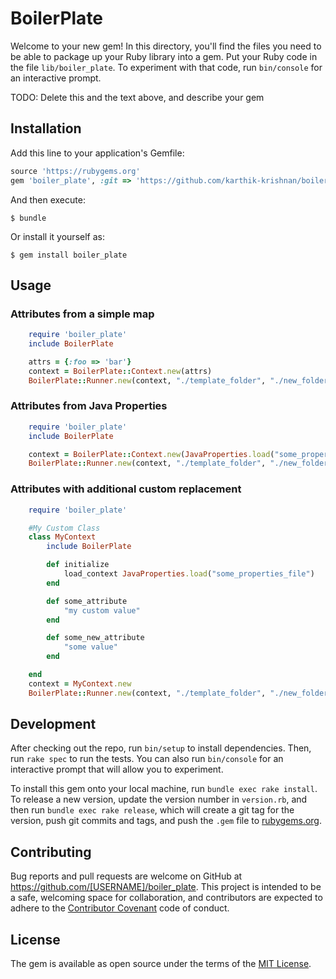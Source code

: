 # BoilerPlate

Welcome to your new gem! In this directory, you'll find the files you need to be able to package up your Ruby library into a gem. Put your Ruby code in the file `lib/boiler_plate`. To experiment with that code, run `bin/console` for an interactive prompt.

TODO: Delete this and the text above, and describe your gem

## Installation

Add this line to your application's Gemfile:

```ruby
source 'https://rubygems.org'
gem 'boiler_plate', :git => 'https://github.com/karthik-krishnan/boiler_plate'
```

And then execute:

    $ bundle

Or install it yourself as:

    $ gem install boiler_plate

## Usage

### Attributes from a simple map
```ruby
	require 'boiler_plate'
	include BoilerPlate

	attrs = {:foo => 'bar'}
	context = BoilerPlate::Context.new(attrs)
	BoilerPlate::Runner.new(context, "./template_folder", "./new_folder").run
```

### Attributes from Java Properties
```ruby
	require 'boiler_plate'
	include BoilerPlate

	context = BoilerPlate::Context.new(JavaProperties.load("some_properties_file"))
	BoilerPlate::Runner.new(context, "./template_folder", "./new_folder").run
```

### Attributes with additional custom replacement
```ruby
	require 'boiler_plate'

	#My Custom Class
	class MyContext
		include BoilerPlate	

		def initialize
			load_context JavaProperties.load("some_properties_file")
		end

		def some_attribute
			"my custom value"
		end

		def some_new_attribute
			"some value"
		end	

	end
	context = MyContext.new
	BoilerPlate::Runner.new(context, "./template_folder", "./new_folder").run

```

## Development

After checking out the repo, run `bin/setup` to install dependencies. Then, run `rake spec` to run the tests. You can also run `bin/console` for an interactive prompt that will allow you to experiment.

To install this gem onto your local machine, run `bundle exec rake install`. To release a new version, update the version number in `version.rb`, and then run `bundle exec rake release`, which will create a git tag for the version, push git commits and tags, and push the `.gem` file to [rubygems.org](https://rubygems.org).

## Contributing

Bug reports and pull requests are welcome on GitHub at https://github.com/[USERNAME]/boiler_plate. This project is intended to be a safe, welcoming space for collaboration, and contributors are expected to adhere to the [Contributor Covenant](http://contributor-covenant.org) code of conduct.


## License

The gem is available as open source under the terms of the [MIT License](http://opensource.org/licenses/MIT).

